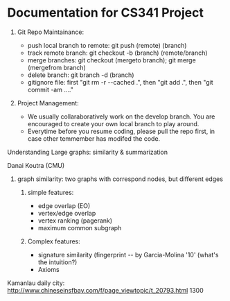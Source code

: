 Documentation for CS341 Project
===============================
1. Git Repo Maintainance:
   - push local branch to remote: git push (remote) (branch)
   - track remote branch: git checkout -b (branch) (remote/branch)
   - merge branches: git checkout (mergeto branch); git merge (mergefrom branch)
   - delete branch: git branch -d (branch)
   - gitignore file: first "git rm -r --cached .", then "git add .", then "git commit -am ...."

2. Project Management:
   - We usually collaraboratively work on the develop branch. You are encouraged to create your own local branch to play around.
   - Everytime before you resume coding, please pull the repo first, in case other temmember has modifed the code.




Understanding Large graphs: similarity & summarization

Danai Koutra (CMU)

1. graph similarity: two graphs with correspond nodes, but different edges 
   1) simple features: 
      - edge overlap (EO)
   	  - vertex/edge overlap
   	  - vertex ranking (pagerank)
   	  - maximum common subgraph

   2) Complex features:
   	  - signature similarity (fingerprint -- by Garcia-Molina '10'
   	    (what's the intuition?)
   	  - Axioms



Kamanlau daily city: http://www.chineseinsfbay.com/f/page_viewtopic/t_20793.html  1300

   






